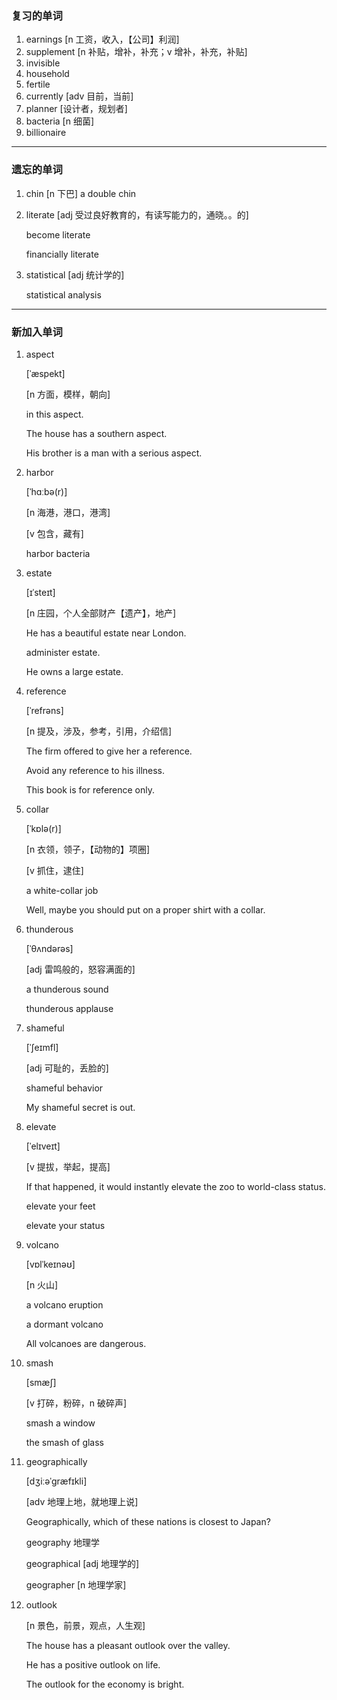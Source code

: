 ### 复习的单词

1. earnings [n 工资，收入，【公司】利润]
2. supplement [n 补贴，增补，补充；v 增补，补充，补贴]
3. invisible
4. household
5. fertile
6. currently [adv 目前，当前]
7. planner [设计者，规划者]
8. bacteria [n 细菌]
9. billionaire

------



### 遗忘的单词

1. chin [n 下巴] a double chin

2. literate [adj 受过良好教育的，有读写能力的，通晓。。的]

   become literate

   financially literate

3. statistical [adj 统计学的]

   statistical analysis

------



### 新加入单词

1. aspect

   [ˈæspekt]

   [n 方面，模样，朝向]

   in this aspect.

   The house has a southern aspect.

   His brother is a man with a serious aspect.

2. harbor

   [ˈhɑːbə(r)]

   [n 海港，港口，港湾]

   [v 包含，藏有]

   harbor bacteria

3. estate

   [ɪˈsteɪt]

   [n 庄园，个人全部财产【遗产】，地产]

   He has a beautiful estate near London.

   administer estate.

   He owns a large estate.

4. reference

   [ˈrefrəns]

   [n 提及，涉及，参考，引用，介绍信]

   The firm offered to give her a reference.

   Avoid any reference to his illness.

   This book is for reference only.

5. collar

   [ˈkɒlə(r)]

   [n 衣领，领子，【动物的】项圈]

   [v 抓住，逮住]

   a white-collar job

   Well, maybe you should put on a proper shirt with a collar.

6. thunderous

   [ˈθʌndərəs]

   [adj 雷鸣般的，怒容满面的]

   a thunderous sound

   thunderous applause

7. shameful

   [ˈʃeɪmfl]

   [adj 可耻的，丢脸的]

   shameful behavior

   My shameful secret is out.

8. elevate

   [ˈelɪveɪt]

   [v 提拔，举起，提高]

   If that happened, it would instantly elevate the zoo to world-class status.

   elevate your feet

   elevate your status

9. volcano

   [vɒlˈkeɪnəʊ]

   [n 火山]

   a volcano eruption

   a dormant volcano

   All volcanoes are dangerous.

10. smash

    [smæʃ]

    [v 打碎，粉碎，n 破碎声]

    smash a window

    the smash of glass

11. geographically

    [dʒiːəˈɡræfɪkli]

    [adv 地理上地，就地理上说]

    Geographically, which of these nations is closest to Japan?

    geography 地理学

    geographical [adj 地理学的]

    geographer [n 地理学家]

12. outlook

    [n 景色，前景，观点，人生观]

    The house has a pleasant outlook over the valley.

    He has a positive outlook on life.

    The outlook for the economy is bright.

    

    